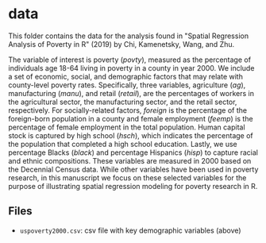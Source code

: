 # data

This folder contains the data for the analysis found in "Spatial Regression Analysis of Poverty in R" (2019) by Chi, Kamenetsky, Wang, and Zhu.
  

The variable of interest is poverty (*povty*), measured as the percentage of
individuals age 18-64 living in poverty in a county in year 2000. We include
a set of economic, social, and demographic factors that may relate with county-level poverty rates. Specifically, three variables, agriculture (*ag*), manufacturing (*manu*), and retail (*retail*), are the percentages of workers in the agricultural sector, the manufacturing sector, and the retail sector, respectively. For socially-related factors, *foreign* is the percentage of the foreign-born population in a county and female employment (*feemp*) is the percentage of female employment in the total population. Human capital stock is captured by high school (*hsch*), which indicates the percentage of the population that completed a high school education. Lastly, we use percentage Blacks (*black*) and percentage Hispanics (*hisp*) to capture racial and ethnic compositions. These variables are measured in 2000 based on the Decennial Census data. While other variables have been used in poverty research, in this manuscript we focus on these selected variables for the purpose of illustrating spatial regression modeling for poverty research in R.
 

## Files
 
- ```uspoverty2000.csv```: csv file with key demographic variables (above)

